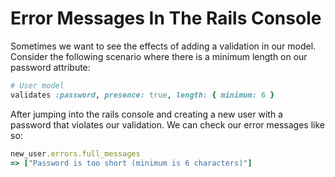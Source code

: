 # Error Messages In The Rails Console

Sometimes we want to see the effects of adding a validation in our model. Consider the following scenario where there is a minimum length on our password attribute:

```ruby
# User model
validates :password, presence: true, length: { minimum: 6 }            
```

After jumping into the rails console and creating a new user with a password that violates our validation. We can check our error messages like so:

```ruby
new_user.errors.full_messages
=> ["Password is too short (minimum is 6 characters)"]
```

